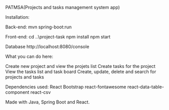 PATMSA(Projects and tasks management system app)


Installation:

Back-end:
mvn spring-boot:run

Front-end:
cd ..\project-task 
npm install
npm start

Database
http://localhost:8080/console

What you can do here:

Create new project and view the projets list
Create tasks for the project
View the tasks list and task board
Create, update, delete and search for projects and tasks

Dependencies used:
React Bootstrap
react-fontawesome
react-data-table-component
react-csv

Made with Java, Spring Boot and React.